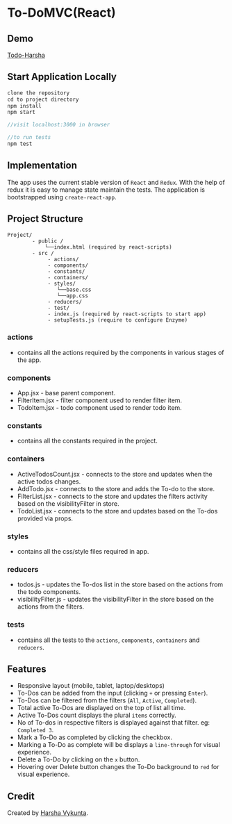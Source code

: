 # To-DoMVC(React)

## Demo

[Todo-Harsha](http://todo-harsha.herokuapp.com)

## Start Application Locally

```javascript
clone the repository
cd to project directory
npm install
npm start

//visit localhost:3000 in browser

//to run tests
npm test
```

## Implementation

The app uses the current stable version of `React` and `Redux`. With the help of redux it is easy to manage state maintain the tests. The application is bootstrapped using `create-react-app`.

## Project Structure

```
Project/
        - public /
            └──index.html (required by react-scripts)
        - src /
             - actions/
             - components/
             - constants/
             - containers/
             - styles/
                └──base.css
                └──app.css
             - reducers/
             - test/
             - index.js (required by react-scripts to start app)
             - setupTests.js (require to configure Enzyme)

```

### actions

-   contains all the actions required by the components in various stages of the app.

### components

-   App.jsx - base parent component.
-   FilterItem.jsx - filter component used to render filter item.
-   TodoItem.jsx - todo component used to render todo item.

### constants

-   contains all the constants required in the project.

### containers

-   ActiveTodosCount.jsx - connects to the store and updates when the active todos changes.
-   AddTodo.jsx - connects to the store and adds the To-do to the store.
-   FilterList.jsx - connects to the store and updates the filters activity based on the visibilityFilter in store.
-   TodoList.jsx - connects to the store and updates based on the To-dos provided via props.

### styles

-   contains all the css/style files required in app.

### reducers

-   todos.js - updates the To-dos list in the store based on the actions from the todo components.
-   visibilityFilter.js - updates the visibilityFilter in the store based on the actions from the filters.

### tests

-   contains all the tests to the `actions`, `components`, `containers` and `reducers`.

## Features

-   Responsive layout (mobile, tablet, laptop/desktops)
-   To-Dos can be added from the input (clicking `+` or pressing `Enter`).
-   To-Dos can be filtered from the filters (`All`, `Active`, `Completed`).
-   Total active To-Dos are displayed on the top of list all time.
-   Active To-Dos count displays the plural `items` correctly.
-   No of To-dos in respective filters is displayed against that filter. eg: `Completed 3`.
-   Mark a To-Do as completed by clicking the checkbox.
-   Marking a To-Do as complete will be displays a `line-through` for visual experience.
-   Delete a To-Do by clicking on the `x` button.
-   Hovering over Delete button changes the To-Do background to `red` for visual experience.

## Credit

Created by [Harsha Vykunta](https://www.linkedin.com/in/harsha-vykunta/).

